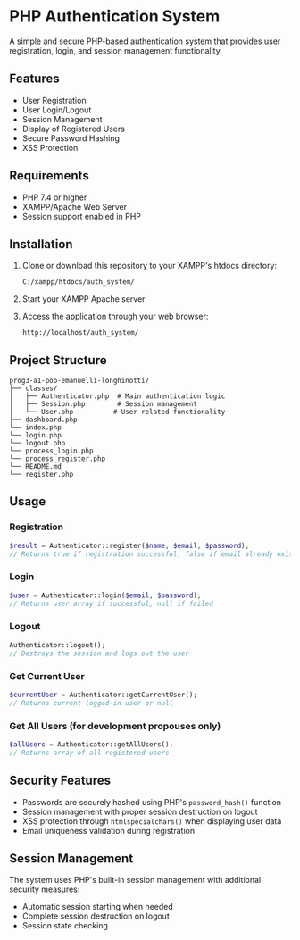 # PHP Authentication System

A simple and secure PHP-based authentication system that provides user registration, login, and session management functionality.

## Features

- User Registration
- User Login/Logout
- Session Management
- Display of Registered Users
- Secure Password Hashing
- XSS Protection

## Requirements

- PHP 7.4 or higher
- XAMPP/Apache Web Server
- Session support enabled in PHP

## Installation

1. Clone or download this repository to your XAMPP's htdocs directory:
   ```bash
   C:/xampp/htdocs/auth_system/
   ```

2. Start your XAMPP Apache server

3. Access the application through your web browser:
   ```
   http://localhost/auth_system/
   ```

## Project Structure

```
prog3-a1-poo-emanuelli-longhinotti/
├── classes/
│   ├── Authenticator.php  # Main authentication logic
│   ├── Session.php        # Session management
│   └── User.php          # User related functionality
├── dashboard.php
└── index.php
└── login.php
└── logout.php
└── process_login.php
└── process_register.php
└── README.md
└── register.php
```

## Usage

### Registration
```php
$result = Authenticator::register($name, $email, $password);
// Returns true if registration successful, false if email already exists
```

### Login
```php
$user = Authenticator::login($email, $password);
// Returns user array if successful, null if failed
```

### Logout
```php
Authenticator::logout();
// Destroys the session and logs out the user
```

### Get Current User
```php
$currentUser = Authenticator::getCurrentUser();
// Returns current logged-in user or null
```

### Get All Users (for development propouses only)
```php
$allUsers = Authenticator::getAllUsers();
// Returns array of all registered users
```

## Security Features

- Passwords are securely hashed using PHP's `password_hash()` function
- Session management with proper session destruction on logout
- XSS protection through `htmlspecialchars()` when displaying user data
- Email uniqueness validation during registration

## Session Management

The system uses PHP's built-in session management with additional security measures:
- Automatic session starting when needed
- Complete session destruction on logout
- Session state checking
